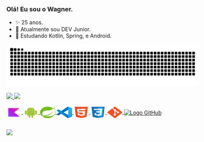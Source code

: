 ### Olá! Eu sou o Wagner.

- ✨ 25 anos.
- 🎇 Atualmente sou DEV Junior.
- 🌱 Estudando Kotlin, Spring, e Android.


 ![Snake animation](https://github.com/zNexTage/zNexTage/blob/output/github-contribution-grid-snake.svg)


 <div>
  <a href="https://github.com/WagnerFrediani">
  <img height="180em" src="https://github-readme-stats.vercel.app/api?username=WagnerFrediani&show_icons=true&theme=omni&include_all_commits=true&count_private=true"/>
  <img height="180em" src="https://github-readme-stats.vercel.app/api/top-langs/?username=Wagner&layout=compact&langs_count=7&theme=omni"/>
</div>
  
 <div style="display: inline_block"><br>
  <img align="center" alt="Logo Kotlin" height="30" width="40" src="https://raw.githubusercontent.com/devicons/devicon/master/icons/kotlin/kotlin-original.svg"> 
  <img align="center" alt="Logo Android" height="30" width="40" src="https://raw.githubusercontent.com/devicons/devicon/master/icons/android/android-original.svg">
  <img align="center" alt="Logo Spring" height="30" width="40" src="https://raw.githubusercontent.com/devicons/devicon/master/icons/spring/spring-original.svg">  
  <img align="center" alt="Logo VsCode" height="30" width="40" src="https://raw.githubusercontent.com/devicons/devicon/master/icons/vscode/vscode-original.svg">
  <img align="center" alt="Logo HTML" height="30" width="40" src="https://raw.githubusercontent.com/devicons/devicon/master/icons/html5/html5-original.svg">
  <img align="center" alt="Logo CSS" height="30" width="40" src="https://raw.githubusercontent.com/devicons/devicon/master/icons/css3/css3-original.svg">
  <img align="center" alt="Logo Git" height="30" width="40" src="https://raw.githubusercontent.com/devicons/devicon/master/icons/git/git-original.svg"> 
  <img align="center" alt="Logo GitHub" height="30" width="40" src="https://img.icons8.com/?size=100&id=12599&format=png&color=FFFFFF"> 
  
    
  
</div>

## 

<div> 

<a href="https://www.linkedin.com/in/wagner-frediani-050b06335/" target="_blank"><img src="https://img.shields.io/badge/-LinkedIn-%230077B5?style=for-the-badge&logo=linkedin&logoColor=white" target="_blank"></a>  

</div>
